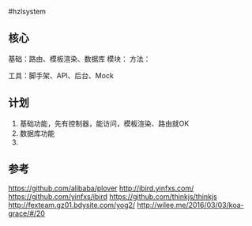 #hzlsystem

## 核心
基础：路由、模板渲染、数据库
模块：
方法：

工具：脚手架、API、后台、Mock

## 计划
1. 基础功能，先有控制器，能访问，模板渲染、路由就OK
2. 数据库功能
3. 

## 参考
https://github.com/alibaba/plover
http://ibird.yinfxs.com/
https://github.com/yinfxs/ibird
https://github.com/thinkjs/thinkjs
http://fexteam.gz01.bdysite.com/yog2/
http://wilee.me/2016/03/03/koa-grace/#/20
